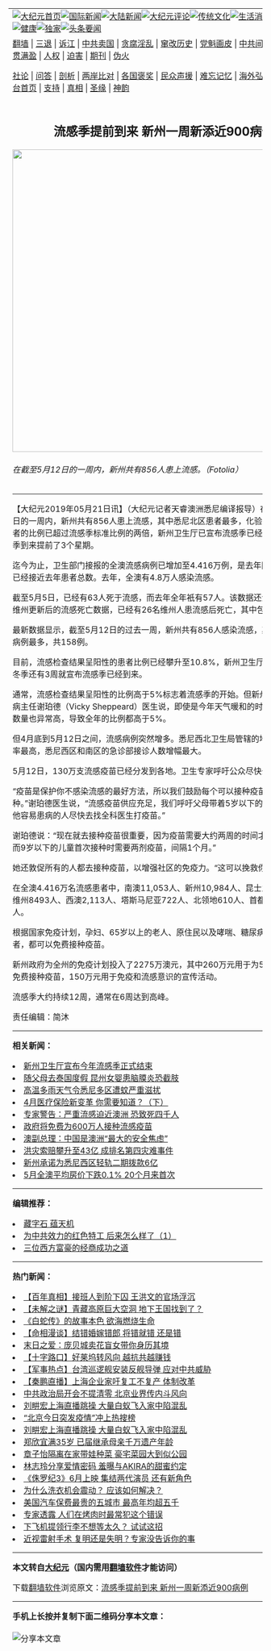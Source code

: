 <a name="1" id="1" target="_blank"></a><span id="1"></span>
<table align=center border="0"><tr><td colspan="2" VALIGN=TOP><a href="https://github.com/eahkqg304/djy/blob/master/gb/nf1351518.md#1"><img src="https://raw.githubusercontent.com/eahkqg304/www/master/t/djy/1.jpg" title="大纪元首页" alt="大纪元首页"></a><a href="https://github.com/eahkqg304/djy/blob/master/gb/n24hr.md#1"><img src="https://raw.githubusercontent.com/eahkqg304/www/master/t/djy/3.jpg" title="国际新闻" alt="国际新闻"></a><a href="https://github.com/eahkqg304/djy/blob/master/gb/nsc413.md#1"><img src="https://raw.githubusercontent.com/eahkqg304/www/master/t/djy/4.jpg" title="大陆新闻" alt="大陆新闻"></a><a href="https://github.com/eahkqg304/djy/blob/master/gb/news392.md#1"><img src="https://raw.githubusercontent.com/eahkqg304/www/master/t/djy/5.jpg" title="大纪元评论" alt="大纪元评论"></a><a href="https://github.com/eahkqg304/djy/blob/master/gb/news2007.md#1"><img src="https://raw.githubusercontent.com/eahkqg304/www/master/t/djy/6.jpg" title="传统文化" alt="传统文化"></a><a href="https://github.com/eahkqg304/djy/blob/master/gb/news2008.md#1"><img src="https://raw.githubusercontent.com/eahkqg304/www/master/t/djy/7.jpg" title="生活消费" alt="生活消费"></a><a href="https://github.com/eahkqg304/djy/blob/master/gb/ncyule.md#1"><img src="https://raw.githubusercontent.com/eahkqg304/www/master/t/djy/8.jpg" title="娱乐休闲" alt="娱乐休闲"></a><a href="https://github.com/eahkqg304/djy/blob/master/gb/nsc1002.md#1"><img src="https://raw.githubusercontent.com/eahkqg304/www/master/t/djy/9.jpg" title="健康" alt="健康"></a><a href="https://github.com/eahkqg304/djy/blob/master/gb/nf6092.md#1"><img src="https://raw.githubusercontent.com/eahkqg304/www/master/t/djy/10a.jpg" title="独家" alt="独家"></a><a href="https://github.com/eahkqg304/djy/blob/master/gb/nf4514.md#1"><img src="https://raw.githubusercontent.com/eahkqg304/www/master/t/djy/12a.jpg" title="头条要闻" alt="头条要闻"></a></td></tr>
<tr><td colspan="2" VALIGN=TOP><a target="_blank" href="https://github.com/eahkqg304/www/blob/master/README.md?zsrh#1">翻墙</a> | <a target="_blank" href="https://github.com/eahkqg304/djy/blob/master/gb/nf5657.md#1">三退</a> | <a target="_blank" href="https://github.com/eahkqg304/djy/blob/master/gb/nf6124.md#1">诉江</a> | <a target="_blank" href="https://github.com/eahkqg304/djy/blob/master/gb/nf1176117.md#1">中共卖国</a> | <a target="_blank" href="https://github.com/eahkqg304/djy/blob/master/gb/nf5773.md#1">贪腐淫乱</a> | <a target="_blank" href="https://github.com/eahkqg304/djy/blob/master/gb/nf1176115.md#1">窜改历史</a> | <a target="_blank" href="https://github.com/eahkqg304/djy/blob/master/gb/nf1176107.md#1">党魁画皮</a> | <a target="_blank" href="https://github.com/eahkqg304/djy/blob/master/gb/nf1320400.md#1">中共间谍</a> | <a target="_blank" href="https://github.com/eahkqg304/djy/blob/master/gb/nf1176114.md#1">破坏传统</a> | <a target="_blank" href="https://github.com/eahkqg304/ntdtv/blob/master/gb/prog447_1.md#1">恶贯满盈</a> | <a target="_blank" href="https://github.com/eahkqg304/djy/blob/master/gb/ncid278.md#1">人权</a> | <a target="_blank" href="https://github.com/eahkqg304/djy/blob/master/gb/nf1176111.md#1">迫害</a> | <a target="_blank" href="https://gitlab.com/szzdlab/mh-qikan/blob/master/README.md#1">期刊</a> | <a target="_blank" href="https://github.com/eahkqg304/djy/blob/master/gb/nf5562.md#1">伪火</a></p><p><a target="_blank" href="https://github.com/eahkqg304/djy/blob/master/gb/9p.md#1">社论</a> | <a target="_blank" href="https://github.com/eahkqg304/djy/blob/master/gb/nf4378.md#1">问答</a> | <a target="_blank" href="https://github.com/eahkqg304/djy/blob/master/gb/nf5792.md#1">剖析</a> | <a target="_blank" href="https://github.com/eahkqg304/djy/blob/master/gb/nf5735.md#1">两岸比对</a> | <a target="_blank" href="https://github.com/eahkqg304/djy/blob/master/gb/nf6119.md#1">各国褒奖</a> | <a target="_blank" href="https://github.com/eahkqg304/djy/blob/master/gb/nf6120.md#1">民众声援</a> | <a target="_blank" href="https://github.com/eahkqg304/djy/blob/master/gb/nf1188594.md#1">难忘记忆</a> | <a target="_blank" href="https://github.com/eahkqg304/djy/blob/master/gb/nf3180.md#1">海外弘传</a> | <a target="_blank" href="https://github.com/eahkqg304/djy/blob/master/gb/nf5410.md#1">万人上访</a> | <a target="_blank" href="https://github.com/eahkqg304/www/blob/master/README.md?zsrh#1">平台首页</a> | <a target="_blank" href="https://github.com/eahkqg304/djy/blob/master/gb/nf4386.md#1">支持</a> | <a target="_blank" href="https://github.com/eahkqg304/djy/blob/master/gb/nf4389.md#1">真相</a> | <a target="_blank" href="https://github.com/eahkqg304/djy/blob/master/gb/nf5790.md#1">圣缘</a> | <a target="_blank" href="https://github.com/eahkqg304/djy/blob/master/gb/nf4786.md#1">神韵</a></td></tr>
<tr><td VALIGN=TOP width="626"><h2 align=center>流感季提前到来 新州一周新添近900病例</h2>
<img width="600" src="https://i.epochtimes.com/assets/uploads/2019/05/2019-05-21-15888-Fotolia_184294015_Subscription_L-600x400.jpg" />
<h6>在截至5月12日的一周内，新州共有856人患上流感。（Fotolia）
</h6>
<hr>
<p>【大纪元2019年05月21日讯】（大纪元记者天睿澳洲悉尼编译报导）在截至5月12日的一周内，新州共有856人患上<ahref="https://github.com/eahkqg304/djy/blob/master/gb/tag/%E6%B5%81%E6%84%9F.md#1">流感</a>，其中<ahref="https://github.com/eahkqg304/djy/blob/master/gb/tag/%E6%82%89%E5%B0%BC%E5%8C%97%E5%8C%BA.md#1">悉尼北区</a>患者最多，化验为<ahref="https://github.com/eahkqg304/djy/blob/master/gb/tag/%E6%B5%81%E6%84%9F.md#1">流感</a>阳性患者的比例已超过流感季标准比例的两倍，新州卫生厅已宣布流感季已经到来。这比冬季到来提前了3个星期。</p>
<p>迄今为止，卫生部门接报的全澳流感病例已增加至4.416万例，是去年同期的三倍，已经接近去年患者总数。去年，全澳有4.8万人感染流感。</p>
<p>截至5月5日，已经有63人死于流感，而去年全年衹有57人。该数据还没有包括周二维州更新后的流感死亡数据，已经有26名维州人患流感后死亡，其中包括3名儿童。</p>
<p>最新数据显示，截至5月12日的过去一周，新州共有856人感染流感，其中<ahref="https://github.com/eahkqg304/djy/blob/master/gb/tag/%E6%82%89%E5%B0%BC%E5%8C%97%E5%8C%BA.md#1">悉尼北区</a>病例最多，共158例。</p>
<p>目前，流感检查结果呈阳性的患者比例已经攀升至10.8%，新州卫生厅不得不在距离冬季还有3周就宣布流感季已经到来。</p>
<p>通常，流感检查结果呈阳性的比例高于5%标志着流感季的开始。但新州卫生厅传染病主任谢珀德（Vicky Sheppeard）医生说，即使是今年天气暖和的时候，流感病例数量也异常高，导致全年的比例都高于5%。</p>
<p>但4月底到5月12日之间，流感病例突然增多。悉尼西北卫生局管辖的地区流感发病率最高，悉尼西区和南区的急诊部接诊人数增幅最大。</p>
<p>5月12日，130万支流感疫苗已经分发到各地。卫生专家呼吁公众尽快去<ahref="https://github.com/eahkqg304/djy/blob/master/gb/tag/%E6%8E%A5%E7%A7%8D%E7%96%AB%E8%8B%97.md#1">接种疫苗</a>。</p>
<p>“疫苗是保护你不感染流感的最好方法，所以我们鼓励每个可以<ahref="https://github.com/eahkqg304/djy/blob/master/gb/tag/%E6%8E%A5%E7%A7%8D%E7%96%AB%E8%8B%97.md#1">接种疫苗</a>的人尽快去接种。”谢珀德医生说，“流感疫苗供应充足，我们呼吁父母带着5岁以下的儿童，以及其他容易患病的人尽快去找全科医生打疫苗。”</p>
<p>谢珀德说：“现在就去接种疫苗很重要，因为疫苗需要大约两周的时间才能完全生效，而9岁以下的儿童首次接种时需要两剂疫苗，间隔1个月。”</p>
<p>她还敦促所有的人都去接种疫苗，以增强社区的免疫力。“这可以挽救你的生命。”</p>
<p>在全澳4.416万名流感患者中，南澳11,053人、新州10,984人、昆士兰9,902人、维州8493人、西澳2,113人、塔斯马尼亚722人、北领地610人、首都行政区283人。</p>
<p>根据国家免疫计划，孕妇、65岁以上的老人、原住民以及哮喘、糖尿病和心脏病等患者，都可以免费接种疫苗。</p>
<p>新州政府为全州的免疫计划投入了2275万澳元，其中260万元用于为5岁以下的儿童免费接种疫苗，150万元用于免疫和流感意识的宣传活动。</p>
<p>流感季大约持续12周，通常在6周达到高峰。</p>
<p>责任编辑：简沐</p>

<hr>


<strong>相关新闻：</strong>
<li><a href="https://github.com/eahkqg304/djy/blob/master/gb/18/10/22/n10800037.md#1">新州卫生厅宣布今年流感季正式结束</a></li>
<li><a href="https://github.com/eahkqg304/djy/blob/master/gb/18/10/31/n10820597.md#1">随父母去泰国度假 昆州女婴患脑膜炎恐截肢</a></li>
<li><a href="https://github.com/eahkqg304/djy/blob/master/gb/18/11/14/n10850560.md#1">高温多雨天气令悉尼多区遭蚊严重滋扰</a></li>
<li><a href="https://github.com/eahkqg304/djy/blob/master/gb/19/4/4/n11162168.md#1">4月医疗保险新变革 你需要知道？（下）</a></li>
<li><a href="https://github.com/eahkqg304/djy/blob/master/gb/19/4/11/n11178091.md#1">专家警告：严重流感迫近澳洲 恐致死四千人</a></li>
<li><a href="https://github.com/eahkqg304/djy/blob/master/gb/19/4/15/n11187514.md#1">政府将免费为600万人接种流感疫苗</a></li>
<li><a href="https://github.com/eahkqg304/djy/blob/master/gb/22/6/1/n13749964.md#1">澳副总理：中国是澳洲“最大的安全焦虑”</a></li>
<li><a href="https://github.com/eahkqg304/djy/blob/master/gb/22/6/1/n13749998.md#1">洪灾索赔攀升至43亿 成排名第四灾难事件</a></li>
<li><a href="https://github.com/eahkqg304/djy/blob/master/gb/22/6/1/n13749921.md#1">新州承诺为悉尼西区轻轨二期拨款6亿</a></li>
<li><a href="https://github.com/eahkqg304/djy/blob/master/gb/22/6/1/n13749889.md#1">5月全澳平均房价下跌0.1% 20个月来首次</a></li>
<hr>


<strong>编辑推荐：</strong>
<li><a href="https://github.com/ychojm359/djy/blob/master/gb/14/6/9/n4173977.md?dfh#1" target="_blank">藏字石 蕴天机</a></li><li><a href="https://github.com/tsiac2612/djy/blob/master/gb/19/12/1/n11693550.md#1" target="_blank">为中共效力的红色特工 后来怎么样了（1）</a></li><li><a href="https://github.com/tsiac2612/djy/blob/master/gb/18/5/17/n10401300.md#1" target="_blank">三位西方富豪的经商成功之道</a></li>
<hr>

<strong>热门新闻：</strong>
<li><a href="https://github.com/eahkqg304/djy/blob/master/gb/22/1/14/n13505150.md#1">【百年真相】接班人到阶下囚 王洪文的官场浮沉</a></li>
<li><a href="https://github.com/eahkqg304/djy/blob/master/gb/22/5/26/n13746194.md#1">【未解之谜】青藏高原巨大空洞 地下王国找到了？</a></li>
<li><a href="https://github.com/eahkqg304/djy/blob/master/gb/22/5/21/n13742271.md#1">《白蛇传》的故事本色 欲海燃烧生命</a></li>
<li><a href="https://github.com/eahkqg304/djy/blob/master/gb/22/5/25/n13744617.md#1">【命相漫谈】结错婚嫁错郎 将错就错 还是错</a></li>
<li><a href="https://github.com/eahkqg304/djy/blob/master/gb/22/5/23/n13743671.md#1">末日之爱：庞贝城卖花盲女带你身历其境</a></li>
<li><a href="https://github.com/eahkqg304/djy/blob/master/gb/22/5/31/n13749358.md#1">【十字路口】好莱坞转风向 越抗共越赚钱</a></li>
<li><a href="https://github.com/eahkqg304/djy/blob/master/gb/22/5/31/n13749161.md#1">【军事热点】台湾巡逻舰安装反舰导弹 应对中共威胁</a></li>
<li><a href="https://github.com/eahkqg304/djy/blob/master/gb/22/5/31/n13749603.md#1">【秦鹏直播】上海企业家吁复工不复产 体制改革</a></li>
<li><a href="https://github.com/eahkqg304/djy/blob/master/gb/22/5/30/n13748672.md#1">中共政治局开会不提清零 北京业界传内斗风向</a></li>
<li><a href="https://github.com/eahkqg304/djy/blob/master/gb/22/5/29/n13748216.md#1">刘畊宏上海直播跳操 大量白蚁飞入家中陷混乱</a></li>
<li><a href="https://github.com/eahkqg304/djy/blob/master/gb/22/5/30/n13748600.md#1">“北京今日突发疫情”冲上热搜榜</a></li>
<li><a href="https://github.com/eahkqg304/djy/blob/master/gb/22/5/29/n13748216.md#1">刘畊宏上海直播跳操 大量白蚁飞入家中陷混乱</a></li>
<li><a href="https://github.com/eahkqg304/djy/blob/master/gb/22/5/30/n13748858.md#1">郑欣宜满35岁 已届继承母亲千万遗产年龄</a></li>
<li><a href="https://github.com/eahkqg304/djy/blob/master/gb/22/5/29/n13748200.md#1">章子怡隔离在家带娃种菜 豪宅菜园大到似公园</a></li>
<li><a href="https://github.com/eahkqg304/djy/blob/master/gb/22/5/30/n13748903.md#1">林志玲分享爱情密码 羞曝与AKIRA的甜蜜约定</a></li>
<li><a href="https://github.com/eahkqg304/djy/blob/master/gb/22/5/30/n13748277.md#1">《侏罗纪3》6月上映 集结两代演员 还有新角色</a></li>
<li><a href="https://github.com/eahkqg304/djy/blob/master/gb/22/5/29/n13747762.md#1">为什么洗衣机会震动？ 应该如何解决？</a></li>
<li><a href="https://github.com/eahkqg304/djy/blob/master/gb/22/5/28/n13747102.md#1">美国汽车保费最贵的五城市 最高年均超五千</a></li>
<li><a href="https://github.com/eahkqg304/djy/blob/master/gb/22/5/30/n13748387.md#1">专家透露 人们在烤肉时最常犯这个错误</a></li>
<li><a href="https://github.com/eahkqg304/djy/blob/master/gb/22/5/31/n13749197.md#1">下飞机提领行李不想等太久？ 试试这招</a></li>
<li><a href="https://github.com/eahkqg304/djy/blob/master/gb/22/5/23/n13743682.md#1">近视雷射手术 复明还是失明？专家没告诉你的事</a></li>
<hr>

<strong>本文转自<a href="https://www.epochtimes.com">大纪元</a>（国内需用<a href="https://github.com/eahkqg304/www/blob/master/README.md#8">翻墙软件</a>才能访问）</strong><p>下载<a href="https://github.com/eahkqg304/www/blob/master/README.md#8">翻墙软件</a>浏览原文：<a href="https://www.epochtimes.com/gb/19/5/21/n11270673.htm">流感季提前到来 新州一周新添近900病例</a></p><hr>

<strong>手机上长按并复制下面二维码分享本文章：</strong><br><br><img src="https://chart.apis.google.com/chart?cht=qr&chs=240x240&choe=UTF-8&chld=M|2&chl=https://github.com/eahkqg304/djy/blob/master/gb/19/5/21/n11270673.md%231" title="分享本文章"></td><td VALIGN=TOP><a href="https://github.com/eahkqg304/djy/blob/master/gb/16/1/21/n4622075.md?dfh#1" target="_blank"><img src="https://raw.githubusercontent.com/eahkqg304/djy/master/gb/300/wei-f1.jpg" title="中共的伪火骗局"  alt="中共的伪火骗局"></a><br><a href="https://github.com/eahkqg304/www/blob/master/README.md?dfh#9" target="_blank"><img src="https://raw.githubusercontent.com/eahkqg304/djy/master/gb/300/yong-h.jpg" title="永恒的见证"  alt="永恒的见证"></a><br><a href="https://github.com/eahkqg304/djy/blob/master/gb/13/9/29/n3974789.md?dfh#1" target="_blank"><img src="https://raw.githubusercontent.com/eahkqg304/djy/master/gb/300/shang-lnz.jpg" title="善良女子被中共投男牢"  alt="善良女子被中共投男牢"></a><br><a href="https://github.com/eahkqg304/djy/blob/master/gb/16/3/16/n4663449.md?dfh#1" target="_blank"><img src="https://raw.githubusercontent.com/eahkqg304/djy/master/gb/300/huo-z3.jpg" title="警卫目击活摘器官"  alt="警卫目击活摘器官"></a><br><a href="https://github.com/eahkqg304/djy/blob/master/gb/16/8/7/n8177641.md?dfh#1" target="_blank"><img src="https://raw.githubusercontent.com/eahkqg304/djy/master/gb/300/huo-z4.jpg" title="证人描述活摘恐怖"  alt="证人描述活摘恐怖"></a><br><a href="https://github.com/eahkqg304/djy/blob/master/gb/10/4/19/n2881569.md?dfh#1" target="_blank"><img src="https://raw.githubusercontent.com/eahkqg304/djy/master/gb/300/huo-z1.jpg" title="揭开活摘器官黑幕"  alt="揭开活摘器官黑幕"></a><br><a href="https://github.com/eahkqg304/djy/blob/master/gb/10/11/7/n3077476.md?dfh#1" target="_blank"><img src="https://raw.githubusercontent.com/eahkqg304/djy/master/gb/300/ma-ks.jpg" title="马克思的成魔之路"  alt="马克思的成魔之路"></a><br><a href="https://github.com/eahkqg304/djy/blob/master/gb/14/6/9/n4173977.md?dfh#1" target="_blank"><img src="https://raw.githubusercontent.com/eahkqg304/djy/master/gb/300/chang-zs.jpg" title="藏字石 蕴天机"  alt="藏字石 蕴天机"></a><br><a href="https://github.com/eahkqg304/djy/blob/master/gb/18/5/10/n10381511.md?dfh#1" target="_blank"><img src="https://raw.githubusercontent.com/eahkqg304/djy/master/gb/300/st1.jpg" title="关注三亿人三退"  alt="关注三亿人三退"></a><br><a href="https://github.com/eahkqg304/djy/blob/master/gb/18/3/21/n10237682.md?dfh#1" target="_blank"><img src="https://raw.githubusercontent.com/eahkqg304/djy/master/gb/300/jie-t.jpg" title="解体中共复兴中华"  alt="解体中共复兴中华"></a><br><a href="https://github.com/eahkqg304/djy/blob/master/gb/9/2/9/n2422991.md?dfh#1" target="_blank"><img src="https://raw.githubusercontent.com/eahkqg304/djy/master/gb/300/gao-zs.jpg" title="中共迫害良心律师"  alt="中共迫害良心律师"></a><br><a href="https://github.com/eahkqg304/djy/blob/master/gb/18/12/9/n10900044.md?dfh#1" target="_blank"><img src="https://raw.githubusercontent.com/eahkqg304/djy/master/gb/300/sj1.jpg" title="三百多万人举报江泽民"  alt="三百多万人举报江泽民"></a><br><a href="https://github.com/eahkqg304/djy/blob/master/gb/18/8/28/n10672014.md?dfh#1" target="_blank"><img src="https://raw.githubusercontent.com/eahkqg304/djy/master/gb/300/sj2.jpg" title="这些官员为何起诉江泽民"  alt="这些官员为何起诉江泽民"></a><br><a href="https://github.com/eahkqg304/djy/blob/master/gb/8/12/18/n2367165.md?dfh#1" target="_blank"><img src="https://raw.githubusercontent.com/eahkqg304/djy/master/gb/300/liangan.jpg" title="海峡两岸的强烈对比"  alt="海峡两岸的强烈对比"></a><br><a href="https://github.com/eahkqg304/djy/blob/master/gb/15/12/10/n4593139.md?dfh#1" target="_blank"><img src="https://raw.githubusercontent.com/eahkqg304/djy/master/gb/300/jia-ndzl.jpg" title="加拿大总理的贺信"  alt="加拿大总理的贺信"></a><br><a href="https://github.com/eahkqg304/djy/blob/master/gb/11/6/17/n3289382.md?dfh#1" target="_blank"><img src="https://raw.githubusercontent.com/eahkqg304/djy/master/gb/300/xiao-wd.jpg" title="探寻真相兼听则明"  alt="探寻真相兼听则明"></a><br><a href="https://github.com/eahkqg304/djy/blob/master/gb/18/10/27/n10812623.md?dfh#1" target="_blank"><img src="https://raw.githubusercontent.com/eahkqg304/djy/master/gb/300/yindu.jpg" title="印度媒体报道东方"  alt="印度媒体报道东方"></a><br><a href="https://github.com/eahkqg304/djy/blob/master/gb/18/6/9/n10469652.md?dfh#1" target="_blank"><img src="https://raw.githubusercontent.com/eahkqg304/djy/master/gb/300/xie-j.jpg" title="不一样的海外校园"  alt="不一样的海外校园"></a><br><a href="https://github.com/eahkqg304/djy/blob/master/gb/7/4/5/n1669415.md?dfh#1" target="_blank"><img src="https://raw.githubusercontent.com/eahkqg304/djy/master/gb/300/li-up.jpg" title="从大师到徒弟的传奇"  alt="从大师到徒弟的传奇"></a><br><a href="https://github.com/eahkqg304/djy/blob/master/gb/17/5/26/n9191512.md?dfh#1" target="_blank"><img src="https://raw.githubusercontent.com/eahkqg304/djy/master/gb/300/zfl2.jpg" title="亿万人与东方一本奇书"  alt="亿万人与东方一本奇书"></a><br><a href="https://github.com/eahkqg304/djy/blob/master/gb/13/11/27/n4020290.md?dfh#1" target="_blank"><img src="https://raw.githubusercontent.com/eahkqg304/djy/master/gb/300/zhen-h.jpg" title="大陆见不到的震撼场面"  alt="大陆见不到的震撼场面"></a><br><a href="https://github.com/eahkqg304/djy/blob/master/gb/15/7/17/n4482910.md?dfh#1" target="_blank"><img src="https://raw.githubusercontent.com/eahkqg304/djy/master/gb/300/dalu-sk.jpg" title="人心向善 大陆当初盛况"  alt="人心向善 大陆当初盛况"></a><br><a href="https://github.com/eahkqg304/djy/blob/master/gb/19/1/5/n10955468.md?dfh#1" target="_blank"><img src="https://raw.githubusercontent.com/eahkqg304/djy/master/gb/300/zfl1.jpg" title="追寻真理 这书讲什么"  alt="追寻真理 这书讲什么"></a><br><a href="https://github.com/eahkqg304/www/blob/master/README.md?dfh#1" target="_blank"><img src="https://raw.githubusercontent.com/eahkqg304/djy/master/gb/300/fq1.jpg" title="下载免费翻墙软件"  alt="下载免费翻墙软件"></a><br></td></tr></table>
